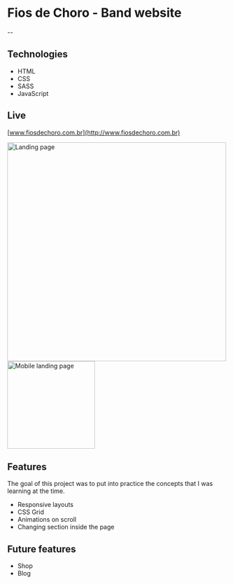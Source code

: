 # Fios de Choro - Band website

--

## Technologies
<ul>
  <li>HTML</li>
  <li>CSS</li>
  <li>SASS</li>
  <li>JavaScript</li>
</ul>

## Live
[www.fiosdechoro.com.br](http://www.fiosdechoro.com.br)


<img src="https://lh3.googleusercontent.com/pw/ACtC-3cpylJQ4sP8PZtDU-Q6BQ1bB1fInInnKGEvN4Axd7QGj_Xplz9fD7yxvD1k1NWJNequbZZoM6UWIhIeuphoPEzbHCbjeKODUAxFaVwaqlTJEl3j2Q0XdcN2AifvYomo6ejcFbg77-_6vDmlU8I6Shux=w1350-h665-no" alt="Landing page" title="Landing page" width="500" margin="10"/> <img src="https://lh3.googleusercontent.com/pw/ACtC-3dFqxyZLt-y0gRfeGkRoo_zJC5KTbnnABS4vKX3_iljD1xZ513ctJtwsoD8rV4ZF8CnxT15jO8iWIrVfNuJ4wfBFmMfIRWpBg-x6Aktq7ml6MIFI8OGJ2tzTXyaYibaX2yDIo5rp8v8lLWHNyiWx5Q2=w374-h665-no" alt="Mobile landing page" title="Mobile landing page" width="200" />

## Features

The goal of this project was to put into practice the concepts that I was learning at the time.

<ul>
  <li>Responsive layouts</li>
  <li>CSS Grid</li>
  <li>Animations on scroll</li>
  <li>Changing section inside the page</li>
</ul>

## Future features

<ul>
  <li>Shop</li>
  <li>Blog</li>  
</ul>


